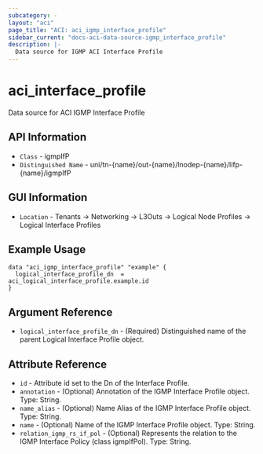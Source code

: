 ```yaml
---
subcategory: -
layout: "aci"
page_title: "ACI: aci_igmp_interface_profile"
sidebar_current: "docs-aci-data-source-igmp_interface_profile"
description: |-
  Data source for IGMP ACI Interface Profile
---
```


# aci_interface_profile #

Data source for ACI IGMP Interface Profile


## API Information ##

* `Class` - igmpIfP
* `Distinguished Name` - uni/tn-{name}/out-{name}/lnodep-{name}/lifp-{name}/igmpIfP

## GUI Information ##

* `Location` - Tenants -> Networking -> L3Outs -> Logical Node Profiles -> Logical Interface Profiles

## Example Usage ##

```hcl
data "aci_igmp_interface_profile" "example" {
  logical_interface_profile_dn  = aci_logical_interface_profile.example.id
}
```

## Argument Reference ##

* `logical_interface_profile_dn` - (Required) Distinguished name of the parent Logical Interface Profile object.

## Attribute Reference ##
* `id` - Attribute id set to the Dn of the Interface Profile.
* `annotation` - (Optional) Annotation of the IGMP Interface Profile object. Type: String.
* `name_alias` - (Optional) Name Alias of the IGMP Interface Profile object. Type: String.
* `name` - (Optional) Name of the IGMP Interface Profile object. Type: String.
* `relation_igmp_rs_if_pol` - (Optional) Represents the relation to the IGMP Interface Policy (class igmpIfPol). Type: String.